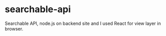 # searchable-api
Searchable API, node.js on backend site and I used React for view layer in browser. 
